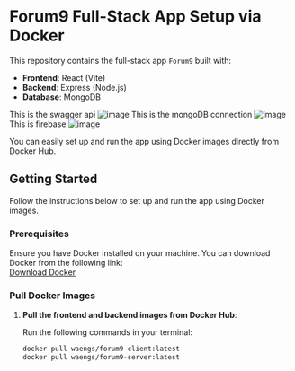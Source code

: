 # Forum9 Full-Stack App Setup via Docker

This repository contains the full-stack app `Forum9` built with:

- **Frontend**: React (Vite)
- **Backend**: Express (Node.js)
- **Database**: MongoDB

This is the swagger api
![image](https://github.com/user-attachments/assets/855033a3-2b9e-4b5b-a0a4-5422336be199)
This is the mongoDB connection
![image](https://github.com/user-attachments/assets/a2d3c1e9-3ae5-47a3-8683-a03efd18d137)
This is firebase
![image](https://github.com/user-attachments/assets/45915135-87ca-45f1-bade-89c6f6429bf5)


You can easily set up and run the app using Docker images directly from Docker Hub.

## Getting Started

Follow the instructions below to set up and run the app using Docker images.

### Prerequisites

Ensure you have Docker installed on your machine. You can download Docker from the following link:  
[Download Docker](https://www.docker.com/get-started)

### Pull Docker Images

1. **Pull the frontend and backend images from Docker Hub**:

   Run the following commands in your terminal:

   ```bash
   docker pull waengs/forum9-client:latest
   docker pull waengs/forum9-server:latest
